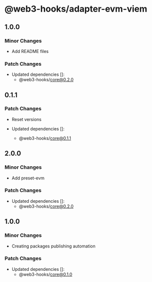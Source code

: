 # @web3-hooks/adapter-evm-viem

## 1.0.0

### Minor Changes

- Add README files

### Patch Changes

- Updated dependencies []:
  - @web3-hooks/core@0.2.0

## 0.1.1

### Patch Changes

- Reset versions

- Updated dependencies []:
  - @web3-hooks/core@0.1.1

## 2.0.0

### Minor Changes

- Add preset-evm

### Patch Changes

- Updated dependencies []:
  - @web3-hooks/core@0.2.0

## 1.0.0

### Minor Changes

- Creating packages publishing automation

### Patch Changes

- Updated dependencies []:
  - @web3-hooks/core@0.1.0
